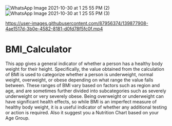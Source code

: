 ![WhatsApp Image 2021-10-30 at 1 25 55 PM (2)](https://user-images.githubusercontent.com/87956374/139877417-ace0ef11-278e-44e6-be5d-5e7c7f8bf497.jpeg)
![WhatsApp Image 2021-10-30 at 1 25 55 PM (3)](https://user-images.githubusercontent.com/87956374/139877458-bd03adb2-1711-4712-b22e-13767e299e2e.jpeg)


https://user-images.githubusercontent.com/87956374/139877908-4ae1517d-3b0e-4582-8181-d0fd78f5fc0f.mp4

# BMI_Calculator
This app gives a general indicator of whether a person has a healthy body weight for their height. 
Specifically, the value obtained from the calculation of BMI is used to categorize whether a person is underweight, normal weight, overweight, or obese depending on what range the value falls between. 
These ranges of BMI vary based on factors such as region and age, and are sometimes further divided into subcategories such as severely underweight or very severely obese. 
Being overweight or underweight can have significant health effects, so while BMI is an imperfect measure of healthy body weight, 
it is a useful indicator of whether any additional testing or action is required.
Also it suggest you a Nutrition Chart based on your Age Group.



